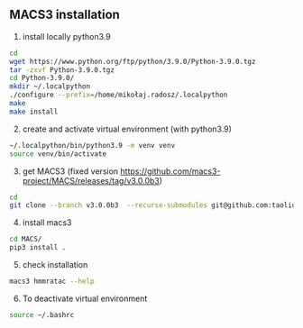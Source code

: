 ## MACS3 installation

1) install locally python3.9
```bash
cd
wget https://www.python.org/ftp/python/3.9.0/Python-3.9.0.tgz
tar -zxvf Python-3.9.0.tgz
cd Python-3.9.0/
mkdir ~/.localpython
./configure --prefix=/home/mikołaj.radosz/.localpython
make
make install
```


2) create and activate virtual environment (with python3.9)
```bash
~/.localpython/bin/python3.9 -m venv venv
source venv/bin/activate
```

3) get MACS3 (fixed version https://github.com/macs3-project/MACS/releases/tag/v3.0.0b3)

```bash
cd
git clone --branch v3.0.0b3  --recurse-submodules git@github.com:taoliu/MACS.git
```

4) install macs3 
```bash
cd MACS/
pip3 install .
```

5) check installation
```bash
macs3 hmmratac --help
```

6) To deactivate virtual environment
```bash
source ~/.bashrc
```

